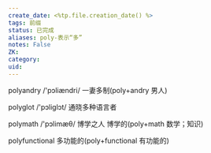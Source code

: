 ```yaml
---
create_date: <%tp.file.creation_date() %>
tags: 前缀
status: 已完成 
aliases: poly-表示“多”
notes: False
ZK: 
category: 
uid: 
---
```


polyandry /'pɔliændri/ 一妻多制(poly+andry 男人)

polyglot /'pɔliglɔt/ 通晓多种语言者

polymath /'pɔlimæθ/ 博学之人 博学的(poly+math 数学；知识)

polyfunctional 多功能的(poly+functional 有功能的)